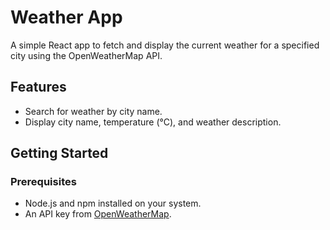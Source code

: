 # Weather App

A simple React app to fetch and display the current weather for a specified city using the OpenWeatherMap API.

## Features

- Search for weather by city name.
- Display city name, temperature (°C), and weather description.

## Getting Started

### Prerequisites

- Node.js and npm installed on your system.
- An API key from [OpenWeatherMap](https://openweathermap.org/api).

